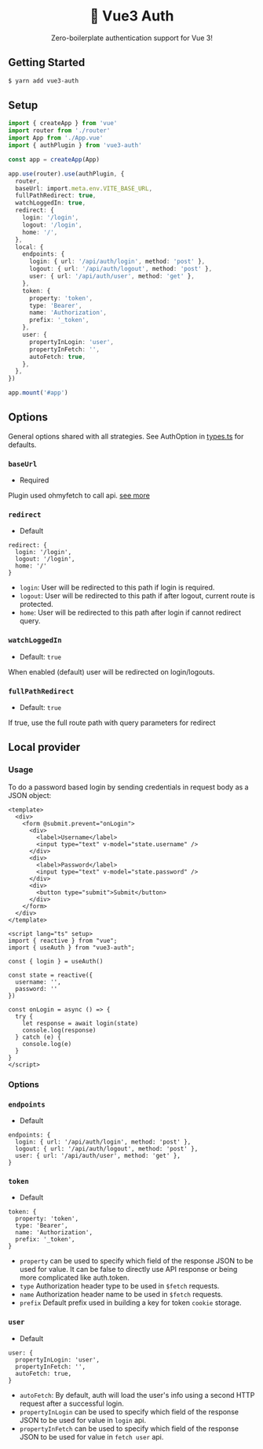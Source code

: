 <h1 align="center" >🔑 Vue3 Auth</h1>

<p align="center">Zero-boilerplate authentication support for Vue 3!</p>

## Getting Started

```bash
$ yarn add vue3-auth
```

## Setup

```ts
import { createApp } from 'vue'
import router from './router'
import App from './App.vue'
import { authPlugin } from 'vue3-auth'

const app = createApp(App)

app.use(router).use(authPlugin, {
  router,
  baseUrl: import.meta.env.VITE_BASE_URL,
  fullPathRedirect: true,
  watchLoggedIn: true,
  redirect: {
    login: '/login',
    logout: '/login',
    home: '/',
  },
  local: {
    endpoints: {
      login: { url: '/api/auth/login', method: 'post' },
      logout: { url: '/api/auth/logout', method: 'post' },
      user: { url: '/api/auth/user', method: 'get' },
    },
    token: {
      property: 'token',
      type: 'Bearer',
      name: 'Authorization',
      prefix: '_token',
    },
    user: {
      propertyInLogin: 'user',
      propertyInFetch: '',
      autoFetch: true,
    },
  },
})

app.mount('#app')
```

## Options
General options shared with all strategies. See AuthOption in [types.ts](https://github.com/vuthanhbayit/vue3-auth/blob/main/src/types.ts) for defaults.

### `baseUrl`
- Required

Plugin used ohmyfetch to call api. [see more](https://github.com/unjs/ohmyfetch#%EF%B8%8F-adding-baseurl)

### `redirect`
- Default
```
redirect: {
  login: '/login',
  logout: '/login',
  home: '/'
}
```
- `login`: User will be redirected to this path if login is required.
- `logout`: User will be redirected to this path if after logout, current route is protected.
- `home`: User will be redirected to this path after login if cannot redirect query.

### `watchLoggedIn`
- Default: `true`

When enabled (default) user will be redirected on login/logouts.

### `fullPathRedirect`
- Default: `true`

If true, use the full route path with query parameters for redirect

## Local provider

### Usage

To do a password based login by sending credentials in request body as a JSON object:

```vue
<template>
  <div>
    <form @submit.prevent="onLogin">
      <div>
        <label>Username</label>
        <input type="text" v-model="state.username" />
      </div>
      <div>
        <label>Password</label>
        <input type="text" v-model="state.password" />
      </div>
      <div>
        <button type="submit">Submit</button>
      </div>
    </form>
  </div>
</template>

<script lang="ts" setup>
import { reactive } from "vue";
import { useAuth } from "vue3-auth";

const { login } = useAuth()

const state = reactive({
  username: '',
  password: ''
})

const onLogin = async () => {
  try {
    let response = await login(state)
    console.log(response)
  } catch (e) {
    console.log(e)
  }
}
</script>
```

### Options

### `endpoints`

- Default
```
endpoints: {
  login: { url: '/api/auth/login', method: 'post' },
  logout: { url: '/api/auth/logout', method: 'post' },
  user: { url: '/api/auth/user', method: 'get' },
}
```

### `token`

- Default

```
token: {
  property: 'token',
  type: 'Bearer',
  name: 'Authorization',
  prefix: '_token',
}
```

- `property` can be used to specify which field of the response JSON to be used for value. It can be false to directly use API response or being more complicated like auth.token.
- `type` Authorization header type to be used in `$fetch` requests.
- `name` Authorization header name to be used in `$fetch` requests.
- `prefix` Default prefix used in building a key for token `cookie` storage.

### `user`

- Default

```
user: {
  propertyInLogin: 'user',
  propertyInFetch: '',
  autoFetch: true,
}
```

- `autoFetch`: By default, auth will load the user's info using a second HTTP request after a successful login.
- `propertyInLogin` can be used to specify which field of the response JSON to be used for value in `login` api.
- `propertyInFetch` can be used to specify which field of the response JSON to be used for value in `fetch user` api.